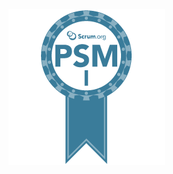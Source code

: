 ![Scrum Master](https://github.com/rodrigodadam/scrum-master-quiz/blob/main/assets/images/psmi.png)


